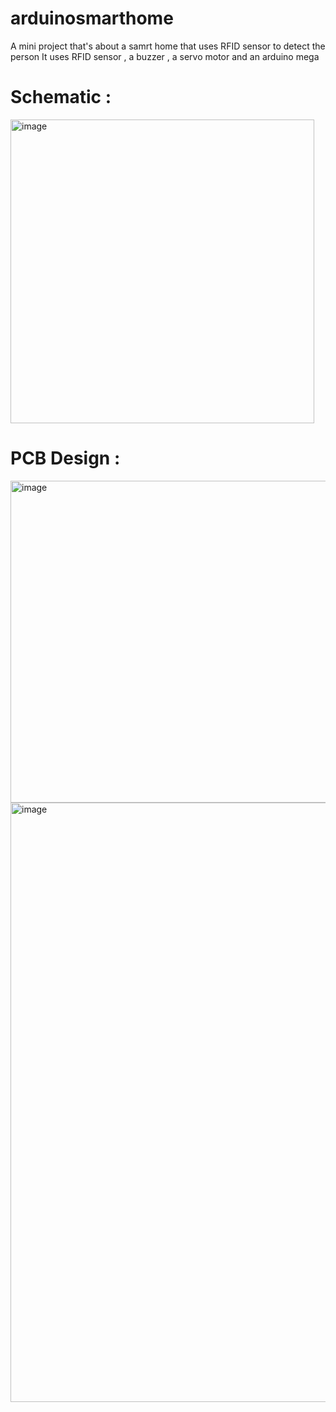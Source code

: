 # arduinosmarthome

A mini project that's about a samrt home that uses RFID sensor to detect the person
It uses RFID sensor , a buzzer , a servo motor and an arduino mega 


# Schematic : 


<img width="486" alt="image" src="https://github.com/user-attachments/assets/ba409b6c-c058-40a7-aa19-12b238bd6d86" />



# PCB Design :

<img width="515" alt="image" src="https://github.com/user-attachments/assets/5b33fb83-1139-4447-96f9-7934fa7b41db" />


<img width="959" alt="image" src="https://github.com/user-attachments/assets/088c849c-e794-47c6-a455-57d43ca5a42c" />
